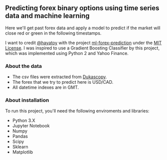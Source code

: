 
## Predicting forex binary options using time series data and machine learning

Here we'll get past forex data and apply a model to predict if the market will close red or green in the following timestamps.

I want to credit [@hayatoy](https://github.com/hayatoy) with the project [ml-forex-prediction](https://github.com/hayatoy/ml-forex-prediction) under the [MIT License](https://github.com/hayatoy/ml-forex-prediction/blob/master/LICENSE). I was inspired to use a Gradient Boosting Classifier by this project, which was implemented using Python 2 and Yahoo Finance.


### About the data

* The csv files were extracted from [Dukascopy](https://www.dukascopy.com/swiss/english/marketwatch/historical/). 
* The forex that we try to predict here is USD/CAD. 
* All datetime indexes are in GMT.

### About installation
To run this project, you'll need the following enviroments and libraries:
* Python 3.X
* Jupyter Notebook
* Numpy
* Pandas
* Scipy
* Sklearn
* Matplotlib
